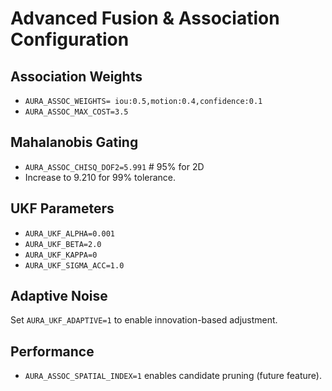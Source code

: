 # Advanced Fusion & Association Configuration

## Association Weights
- `AURA_ASSOC_WEIGHTS= iou:0.5,motion:0.4,confidence:0.1`
- `AURA_ASSOC_MAX_COST=3.5`

## Mahalanobis Gating
- `AURA_ASSOC_CHISQ_DOF2=5.991`  # 95% for 2D
- Increase to 9.210 for 99% tolerance.

## UKF Parameters
- `AURA_UKF_ALPHA=0.001`
- `AURA_UKF_BETA=2.0`
- `AURA_UKF_KAPPA=0`
- `AURA_UKF_SIGMA_ACC=1.0`

## Adaptive Noise
Set `AURA_UKF_ADAPTIVE=1` to enable innovation-based adjustment.

## Performance
- `AURA_ASSOC_SPATIAL_INDEX=1` enables candidate pruning (future feature).
